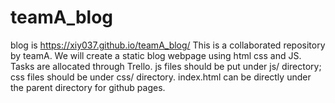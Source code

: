 # teamA_blog 
blog is https://xiy037.github.io/teamA_blog/
This is a collaborated repository by teamA. We will create a static blog webpage using html css and JS. Tasks are allocated through Trello.
js files should be put under js/ directory; css files should be under css/ directory. index.html can be directly under the parent directory for github pages.
